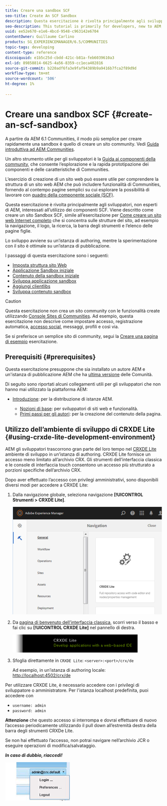```yaml
---
title: Creare una sandbox SCF
seo-title: Create An SCF Sandbox
description: Questa esercitazione è rivolta principalmente agli sviluppatori, non esperti di AEM, interessati all’utilizzo dei componenti SCF.  Viene descritto come creare un sito Sandbox SCF
seo-description: This tutorial is primarily for developers, new to AEM, who are interested in using SCF components.  It walks through the creation of An SCF Sandbox site
uuid: ee52e670-e1e6-4bcd-9548-c963142e6704
contentOwner: Guillaume Carlino
products: SG_EXPERIENCEMANAGER/6.5/COMMUNITIES
topic-tags: developing
content-type: reference
discoiquuid: e1b5c25d-cbdd-421c-b81a-feb6039610a3
exl-id: 89858814-6625-4a56-8359-cc1eca402816
source-git-commit: b220adf6fa3e9faf94389b9a9416b7fca2f89d9d
workflow-type: tm+mt
source-wordcount: '506'
ht-degree: 1%

---
```


# Creare una sandbox SCF  {#create-an-scf-sandbox}


A partire da AEM 6.1 Communities, il modo più semplice per creare rapidamente una sandbox è quello di creare un sito community. Vedi [Guida introduttiva ad AEM Communities](getting-started.md).

Un altro strumento utile per gli sviluppatori è la [Guida ai componenti della community](components-guide.md), che consente l’esplorazione e la rapida prototipazione dei componenti e delle caratteristiche di Communities.

L’esercizio di creazione di un sito web può essere utile per comprendere la struttura di un sito web AEM che può includere funzionalità di Communities, fornendo al contempo pagine semplici su cui esplorare la possibilità di lavorare con [quadro della componente sociale (SCF)](scf.md).

Questa esercitazione è rivolta principalmente agli sviluppatori, non esperti di AEM, interessati all’utilizzo dei componenti SCF. Viene descritto come creare un sito Sandbox SCF, simile all’esercitazione per [Come creare un sito web Internet completo](../../help/sites-developing/website.md) che si concentra sulle strutture del sito, ad esempio la navigazione, il logo, la ricerca, la barra degli strumenti e l’elenco delle pagine figlie.

Lo sviluppo avviene su un’istanza di authoring, mentre la sperimentazione con il sito è ottimale su un’istanza di pubblicazione.

I passaggi di questa esercitazione sono i seguenti:

* [Imposta struttura sito Web](setup-website.md)
* [Applicazione Sandbox iniziale](initial-app.md)
* [Contenuto della sandbox iniziale](initial-content.md)
* [Sviluppa applicazione sandbox](develop-app.md)
* [Aggiungi clientlibs](add-clientlibs.md)
* [Sviluppa contenuto sandbox](develop-content.md)

>[!CAUTION]
>
>Questa esercitazione non crea un sito community con le funzionalità create utilizzando [Console Sites di Communities](sites-console.md). Ad esempio, questa esercitazione non descrive come impostare accesso, registrazione automatica, [accesso social](social-login.md), messaggi, profili e così via.
>
>Se si preferisce un semplice sito di community, segui la [Creare una pagina di esempio](create-sample-page.md) esercitazione.

## Prerequisiti {#prerequisites}

Questa esercitazione presuppone che sia installato un autore AEM e un&#39;istanza di pubblicazione AEM che ha [ultima versione](deploy-communities.md#latest-releases) delle Comunità.

Di seguito sono riportati alcuni collegamenti utili per gli sviluppatori che non hanno mai utilizzato la piattaforma AEM:

* [Introduzione](../../help/sites-deploying/deploy.md#getting-started): per la distribuzione di istanze AEM.

   * [Nozioni di base](../../help/sites-developing/the-basics.md): per sviluppatori di siti web e funzionalità.
   * [Primi passi per gli autori](../../help/sites-authoring/first-steps.md): per la creazione del contenuto della pagina.

## Utilizzo dell’ambiente di sviluppo di CRXDE Lite {#using-crxde-lite-development-environment}

AEM gli sviluppatori trascorrono gran parte del loro tempo nel [CRXDE Lite](../../help/sites-developing/developing-with-crxde-lite.md) ambiente di sviluppo in un’istanza di authoring. CRXDE Lite fornisce un accesso meno limitato all’archivio CRX. Gli strumenti dell’interfaccia classica e le console di interfaccia touch consentono un accesso più strutturato a porzioni specifiche dell’archivio CRX.

Dopo aver effettuato l’accesso con privilegi amministrativi, sono disponibili diversi modi per accedere a CRXDE Lite:

1. Dalla navigazione globale, seleziona navigazione **[!UICONTROL Strumenti > CRXDE Lite]**.

   ![crxde-lite](assets/tools-crxde.png)

2. Da [pagina di benvenuto dell’interfaccia classica](http://localhost:4502/welcome.html), scorri verso il basso e fai clic su **[!UICONTROL CRXDE Lite]** nel pannello di destra.

   ![classic-ui-crxde](assets/classic-ui-crxde.png)

3. Sfoglia direttamente in `CRXDE Lite`: `<server>:<port>/crx/de`

   Ad esempio, in un’istanza di authoring locale: [http://localhost:4502/crx/de](http://localhost:4502/crx/de)

Per utilizzare CRXDE Lite, è necessario accedere con i privilegi di sviluppatore o amministratore. Per l&#39;istanza localhost predefinita, puoi accedere con

* `username: admin`
* `password: admin`


**Attenzione** che questo accesso si interrompa e dovrai effettuare di nuovo l’accesso periodicamente utilizzando il pull down all’estremità destra della barra degli strumenti CRXDe Lite.

Se non hai effettuato l’accesso, non potrai navigare nell’archivio JCR o eseguire operazioni di modifica/salvataggio.

***In caso di dubbio, riaccedi!***

![relogin](assets/relogin.png)
